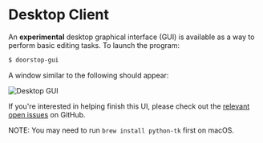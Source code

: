 # Desktop Client

An **experimental** desktop graphical interface (GUI) is available as a way to perform basic editing tasks. To launch the program:

```sh
$ doorstop-gui
```

A window similar to the following should appear:

![Desktop GUI](desktop-gui.png)

If you're interested in helping finish this UI, please check out the [relevant open issues](https://github.com/doorstop-dev/doorstop/issues?utf8=%E2%9C%93&q=is%3Aissue+is%3Aopen+gui) on GitHub.

NOTE: You may need to run `brew install python-tk` first on macOS.
